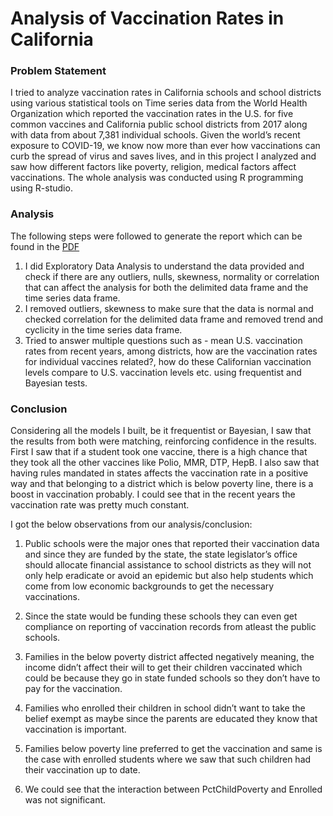 # Analysis of Vaccination Rates in California

### Problem Statement

I tried to analyze vaccination rates in California schools and school districts using various statistical tools
on Time series data from the World Health Organization which reported the vaccination rates in the U.S. for five
common vaccines and California public school districts from 2017 along with data from about
7,381 individual schools. Given the world’s recent exposure to COVID-19, we know now more than ever how
vaccinations can curb the spread of virus and saves lives, and in this project I analyzed and saw how
different factors like poverty, religion, medical factors affect vaccinations.
The whole analysis was conducted using R programming using R-studio.


### Analysis

The following steps were followed to generate the report which can be found in the [PDF](https://github.com/trishh088/Analysis-of-Vaccination-Rates-in-California/blob/main/Final%20Report.pdf)

1) I did Exploratory Data Analysis to understand the data provided and check if there are any outliers, nulls, skewness, normality or correlation that can affect the analysis for both the delimited data frame and the time series data frame.
2) I removed outliers, skewness to make sure that the data is normal and checked correlation for the delimited data frame and removed trend and cyclicity in the time series data frame.
3) Tried to answer multiple questions such as - mean U.S. vaccination rates from recent years, among districts, how are the vaccination rates for individual
vaccines related?, how do these Californian vaccination levels compare to U.S. vaccination levels etc. using frequentist and Bayesian tests.

### Conclusion
Considering all the models I built, be it frequentist or Bayesian, I saw that the results from both were matching, reinforcing confidence in the results. 
First I saw that if a student took one vaccine, there is a high chance that they took all the other vaccines like Polio, MMR, DTP, HepB. 
I also saw that having rules mandated in states affects the vaccination rate in a positive way and that belonging to a district which is below poverty line, there is a boost in vaccination probably. I could see that in the recent years the vaccination rate was pretty much constant.

I got the below observations from our analysis/conclusion: 

1. Public schools were the major ones that reported their vaccination data and since they are funded by the state, the state legislator’s office should
allocate financial assistance to school districts as they will not only help eradicate or avoid an epidemic but also help students which come from low economic backgrounds to get the necessary vaccinations. 

2. Since the state would be funding these schools they can even get compliance on reporting of vaccination records from atleast the public schools. 

3. Families in the below poverty district affected negatively meaning, the income didn’t affect their will to get their children vaccinated which could be because they go in state funded schools so they don’t have to pay for the vaccination. 

4. Families who enrolled their children in school didn’t want to take the belief exempt as maybe since the parents are educated they know that vaccination is
important. 

5. Families below poverty line preferred to get the vaccination and same is the case with enrolled students where we saw that such children had their vaccination up to date. 

6. We could see that the interaction between PctChildPoverty and Enrolled was not significant.

